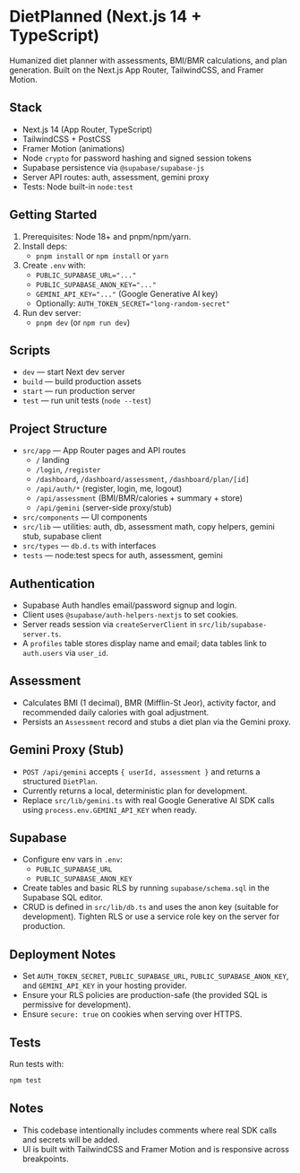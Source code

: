 # DietPlanned (Next.js 14 + TypeScript)

Humanized diet planner with assessments, BMI/BMR calculations, and plan generation. Built on the Next.js App Router, TailwindCSS, and Framer Motion.

## Stack

- Next.js 14 (App Router, TypeScript)
- TailwindCSS + PostCSS
- Framer Motion (animations)
- Node `crypto` for password hashing and signed session tokens
- Supabase persistence via `@supabase/supabase-js`
- Server API routes: auth, assessment, gemini proxy
- Tests: Node built-in `node:test`

## Getting Started

1. Prerequisites: Node 18+ and pnpm/npm/yarn.
2. Install deps:
   - `pnpm install` or `npm install` or `yarn`
3. Create `.env` with:
   - `PUBLIC_SUPABASE_URL="..."`
   - `PUBLIC_SUPABASE_ANON_KEY="..."`
   - `GEMINI_API_KEY="..."` (Google Generative AI key)
   - Optionally: `AUTH_TOKEN_SECRET="long-random-secret"`
4. Run dev server:
   - `pnpm dev` (or `npm run dev`)

## Scripts

- `dev` — start Next dev server
- `build` — build production assets
- `start` — run production server
- `test` — run unit tests (`node --test`)

## Project Structure

- `src/app` — App Router pages and API routes
  - `/` landing
  - `/login`, `/register`
  - `/dashboard`, `/dashboard/assessment`, `/dashboard/plan/[id]`
  - `/api/auth/*` (register, login, me, logout)
  - `/api/assessment` (BMI/BMR/calories + summary + store)
  - `/api/gemini` (server-side proxy/stub)
- `src/components` — UI components
- `src/lib` — utilities: auth, db, assessment math, copy helpers, gemini stub, supabase client
- `src/types` — `db.d.ts` with interfaces
- `tests` — node:test specs for auth, assessment, gemini

## Authentication

- Supabase Auth handles email/password signup and login.
- Client uses `@supabase/auth-helpers-nextjs` to set cookies.
- Server reads session via `createServerClient` in `src/lib/supabase-server.ts`.
- A `profiles` table stores display name and email; data tables link to `auth.users` via `user_id`.

## Assessment

- Calculates BMI (1 decimal), BMR (Mifflin-St Jeor), activity factor, and recommended daily calories with goal adjustment.
- Persists an `Assessment` record and stubs a diet plan via the Gemini proxy.

## Gemini Proxy (Stub)

- `POST /api/gemini` accepts `{ userId, assessment }` and returns a structured `DietPlan`.
- Currently returns a local, deterministic plan for development.
- Replace `src/lib/gemini.ts` with real Google Generative AI SDK calls using `process.env.GEMINI_API_KEY` when ready.

## Supabase

- Configure env vars in `.env`:
  - `PUBLIC_SUPABASE_URL`
  - `PUBLIC_SUPABASE_ANON_KEY`
- Create tables and basic RLS by running `supabase/schema.sql` in the Supabase SQL editor.
- CRUD is defined in `src/lib/db.ts` and uses the anon key (suitable for development). Tighten RLS or use a service role key on the server for production.

## Deployment Notes

- Set `AUTH_TOKEN_SECRET`, `PUBLIC_SUPABASE_URL`, `PUBLIC_SUPABASE_ANON_KEY`, and `GEMINI_API_KEY` in your hosting provider.
- Ensure your RLS policies are production-safe (the provided SQL is permissive for development).
- Ensure `secure: true` on cookies when serving over HTTPS.

## Tests

Run tests with:

```bash
npm test
```

## Notes

- This codebase intentionally includes comments where real SDK calls and secrets will be added.
- UI is built with TailwindCSS and Framer Motion and is responsive across breakpoints.

